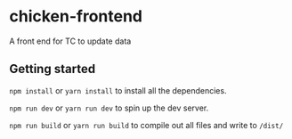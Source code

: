 # chicken-frontend
A front end for TC to update data

## Getting started

`npm install` or `yarn install` to install all the dependencies.

`npm run dev` or `yarn run dev` to spin up the dev server.

`npm run build` or `yarn run build` to compile out all files and write to `/dist/`
